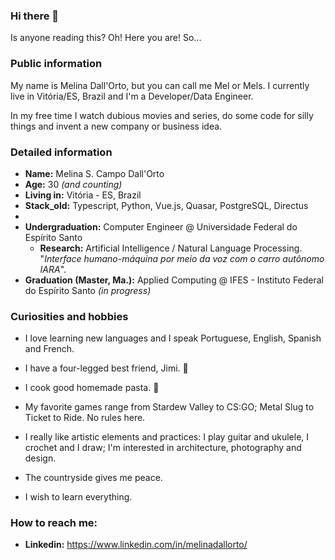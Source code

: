 ### Hi there 👋

Is anyone reading this? Oh! Here you are! So...

<!--
**mscdo/mscdo** is a ✨ _special_ ✨ repository because its `README.md` (this file) appears on your GitHub profile.

Here are some ideas to get you started:


- 🔭 I’m currently working on ...
- 🌱 I’m currently learning ...
- 👯 I’m looking to collaborate on ...
- 🤔 I’m looking for help with ...
- 💬 Ask me about ...
- 📫 How to reach me: ...
- 😄 Pronouns: ...
- ⚡ Fun fact: ...
-->
### Public information

My name is Melina Dall'Orto, but you can call me Mel or Mels. I currently live in Vitória/ES, Brazil and I'm a Developer/Data Engineer.

In my free time I watch dubious movies and series, do some code for silly things and invent a new company or business idea.


### Detailed information

* **Name:** Melina S. Campo Dall'Orto
* **Age:**  30 _(and counting)_
* **Living in:** Vitória - ES, Brazil
* **Stack_old:** Typescript, Python, Vue.js, Quasar, PostgreSQL, Directus
* 
* **Undergraduation:** Computer Engineer @ Universidade Federal do Espírito Santo
  * **Research:** Artificial Intelligence / Natural Language Processing. "_Interface humano-máquina por meio da voz com o carro autônomo IARA_".
* **Graduation (Master, Ma.):** Applied Computing @ IFES - Instituto Federal do Espírito Santo _(in progress)_


### Curiosities and hobbies

* I love learning new languages ​​and I speak Portuguese, English, Spanish and French. 

* I have a four-legged best friend, Jimi. :yellow_heart:

* I cook good homemade pasta.  :spaghetti:

* My favorite games range from Stardew Valley to CS:GO; Metal Slug to Ticket to Ride. No rules here. 

* I really like artistic elements and practices:  I play guitar and ukulele, I crochet and I draw; I'm interested in architecture, photography and design. 

* The countryside gives me peace.

* I wish to learn everything.


### How to reach me:

* **Linkedin:** https://www.linkedin.com/in/melinadallorto/


